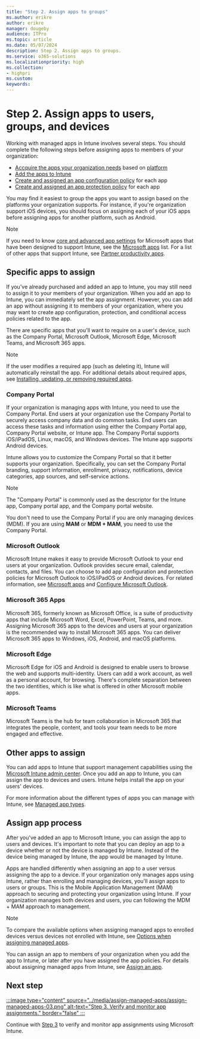 ```yaml
---
title: "Step 2. Assign apps to groups"
ms.author: erikre
author: erikre
manager: dougeby
audience: ITPro
ms.topic: article
ms.date: 05/07/2024
description: Step 2. Assign apps to groups.
ms.service: o365-solutions
ms.localizationpriority: high
ms.collection:
- highpri
ms.custom:
keywords:
---
```


# Step 2. Assign apps to users, groups, and devices

Working with managed apps in Intune involves several steps. You should complete the following steps before assigning apps to members of your organization:
- [Accquire the apps your organization needs](/microsoft-365/solutions/apps-purchase-overview) based on [platform](/microsoft-365/solutions/apps-purchase-store#add-store-apps-based-on-platform)
- [Add the apps to Intune](/microsoft-365/solutions/apps-add-overview)
- [Create and assigned an app configuration policy](/microsoft-365/solutions/apps-config-overview) for each app
- [Create and assigned an app protection policy](/microsoft-365/solutions/apps-protect-overview) for each app

You may find it easiest to group the apps you want to assign based on the platforms your organization supports. For instance, if you're organization support iOS devices, you should focus on assigning each of your iOS apps before assigning apps for another platform, such as Android.

> [!NOTE]
> If you need to know [core and advanced app settings](/mem/intune/apps/apps-supported-intune-apps#core-app-settings) for Microsoft apps that have been designed to support Intune, see the [Microsoft apps](/mem/intune/apps/apps-supported-intune-apps) list. For a list of other apps that support Intune, see [Partner productivity apps](/mem/intune/apps/apps-supported-intune-apps#core-app-settings).

## Specific apps to assign

If you've already purchased and added an app to Intune, you may still need to assign it to your members of your organization. When you add an app to Intune, you can immediately set the app assignment. However, you can add an app without assigning it to members of your organization, where you may want to create app configuration, protection, and conditional access policies related to the app. 

There are specific apps that you'll want to require on a user's device, such as the Company Portal, Microsoft Outlook, Microsoft Edge, Microsoft Teams, and Microsoft 365 apps.

> [!NOTE]
> If the user modifies a required app (such as deleting it), Intune will automatically reinstall the app. For additional details about required apps, see [Installing, updating, or removing required apps](/mem/intune/apps/apps-add#installing-updating-or-removing-required-apps).

### Company Portal

If your organization is managing apps with Intune, you need to use the Company Portal. End users at your organization use the Company Portal to securely access company data and do common tasks. End users can access these tasks and information using either the Company Portal app, Company Portal website, or Intune app. The Company Portal supports iOS/iPadOS, Linux, macOS, and Windows devices. The Intune app supports Android devices.

Intune allows you to customize the Company Portal so that it better supports your organization. Specifically, you can set the Company Portal branding, support information, enrollment, privacy, notifications, device categories, app sources, and self-service actions.

> [!NOTE]
> The "Company Portal" is commonly used as the descriptor for the Intune app, Company portal app, and the Company portal website.
> 
> You don't need to use the Company Portal if you are only managing devices (MDM). If you are using **MAM** or **MDM + MAM**, you need to use the Company Portal.

### Microsoft Outlook

Microsoft Intune makes it easy to provide Microsoft Outlook to your end users at your organization. Outlook provides secure email, calendar, contacts, and files. You can choose to add app configuration and protection policies for Microsoft Outlook to iOS/iPadOS or Android devices. For related information, see [Microsoft apps](/mem/intune/apps/apps-supported-intune-apps#microsoft-apps) and [Configure Microsoft Outlook](/microsoft-365/solutions/apps-config-step-2).

### Microsoft 365 Apps

Microsoft 365, formerly known as Microsoft Office, is a suite of productivity apps that include Microsoft Word, Excel, PowerPoint, Teams, and more. Assigning Microsoft 365 apps to the devices and users at your organization is the recommended way to install Microsoft 365 apps. You can deliver Microsoft 365 apps to Windows, iOS, Android, and macOS platforms.

### Microsoft Edge

Microsoft Edge for iOS and Android is designed to enable users to browse the web and supports multi-identity. Users can add a work account, as well as a personal account, for browsing. There's complete separation between the two identities, which is like what is offered in other Microsoft mobile apps.

### Microsoft Teams

Microsoft Teams is the hub for team collaboration in Microsoft 365 that integrates the people, content, and tools your team needs to be more engaged and effective.

## Other apps to assign

You can add apps to Intune that support management capabilities using the [Microsoft Intune admin center](https://go.microsoft.com/fwlink/?linkid=2109431). Once you add an app to Intune, you can assign the app to devices and users. Intune helps install the app on your users' devices.

For more information about the different types of apps you can manage with Intune, see [Managed app types](/microsoft-365/solutions/apps-type-overview#managed-app-types).

## Assign app process

After you've added an app to Microsoft Intune, you can assign the app to users and devices. It's important to note that you can deploy an app to a device whether or not the device is managed by Intune. Instead of the device being managed by Intune, the app would be managed by Intune.

Apps are handled differently when assigning an app to a user versus assigning the app to a device. If your organization only manages apps using Intune, rather than enrolling and managing devices, you'll assign apps to users or groups. This is the Mobile Application Management (MAM) approach to securing and protecting your organization using Intune. If your organization manages both devices and users, you can following the MDM + MAM approach to management.

> [!NOTE]
> To compare the available options when assigning managed apps to enrolled devices versus devices not enrolled with Intune, see [Options when assigning managed apps](/mem/intune/apps/apps-deploy#options-when-assigning-managed-apps).

You can assign an app to members of your organization when you add the app to Intune, or later after you have assigned the app policies. For details about assigning managed apps from Intune, see [Assign an app](/mem/intune/apps/apps-deploy#options-when-assigning-managed-apps).

## Next step

[:::image type="content" source="../media/assign-managed-apps/assign-managed-apps-03.png" alt-text="Step 3. Verify and monitor app assignments." border="false" :::](apps-assign-step-3.md)

Continue with [Step 3](apps-assign-step-3.md) to verify and monitor app assignments using Microsoft Intune.